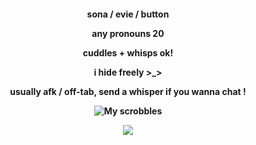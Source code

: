 <p align="center">
<h4 align="center"

sona / evie / button

any pronouns 20

cuddles + whisps ok!

i hide freely >_>

usually afk / off-tab, send a whisper if you wanna chat !

![My scrobbles](https://lastfm-recently-played.vercel.app/api?user=eviese&count=4&show_user=header&footer_style=normal_stats&bg_color=000000&maxage=60)

![](https://komarev.com/ghpvc/?username=aquaveil&color=lightgrey&abbreviated=true)

